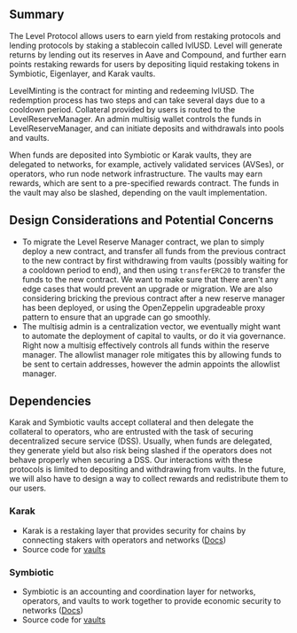 ## Summary
The Level Protocol allows users to earn yield from restaking protocols and lending protocols by
staking a stablecoin called lvlUSD. Level will generate returns by lending out its reserves in Aave and Compound,
and further earn points restaking rewards for users by depositing liquid restaking tokens in Symbiotic, Eigenlayer, and Karak vaults.

LevelMinting is the contract for minting and redeeming lvlUSD. The redemption process has two steps and can take several
days due to a cooldown period. Collateral provided by users is routed to the LevelReserveManager. An admin multisig wallet
controls the funds in LevelReserveManager, and can initiate deposits and withdrawals into pools and vaults.

When funds are deposited into Symbiotic or Karak vaults, they are delegated to networks, for example, actively validated services (AVSes), or operators, who run node network infrastructure. The vaults may earn rewards, which are sent to a pre-specified rewards contract. The funds in the vault may also be slashed, depending on the vault implementation.

## Design Considerations and Potential Concerns
- To migrate the Level Reserve Manager contract, we plan to simply deploy a new contract, and transfer all funds from the previous contract to the new contract by first withdrawing from vaults (possibly waiting for a cooldown period to end), and then using `transferERC20` to transfer the funds to the new contract. We want to make sure that there aren't any edge cases that would prevent an upgrade or migration. We are also considering bricking the previous contract after a new reserve manager has been deployed, or using the OpenZeppelin upgradeable proxy pattern to ensure that an upgrade can go smoothly.
- The multisig admin is a centralization vector, we eventually might want to automate the deployment of capital to vaults, or do it via governance. Right now a multisig effectively controls all funds within the reserve manager. The allowlist manager role mitigates this by allowing funds to be sent to certain addresses, however the admin appoints the allowlist manager.

## Dependencies
Karak and Symbiotic vaults accept collateral and then delegate the collateral to operators, who are entrusted with the task of securing decentralized secure service (DSS). Usually, when funds are delegated, they generate yield but also risk being slashed if the operators does not behave properly when securing a DSS. Our interactions with these protocols is limited to depositing and withdrawing from vaults. In the future, we will also have to design a way to collect rewards and redistribute them to our users.

### Karak
- Karak is a restaking layer that provides security for chains by connecting stakers with operators and networks ([Docs](https://docs.karak.network/))
- Source code for [vaults](https://github.com/code-423n4/2024-07-karak/blob/main/src/interfaces/IVault.sol)

### Symbiotic
- Symbiotic is an accounting and coordination layer for networks, operators, and vaults to work together to provide economic security to networks ([Docs](https://docs.symbiotic.fi/))
- Source code for [vaults](https://github.com/symbioticfi/core/blob/main/src/contracts/vault/Vault.sol)